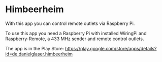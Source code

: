 # Himbeerheim

With this app you can control remote outlets via Raspberry Pi.

To use this app you need a Raspberry Pi with installed WiringPi and Raspberry-Remote, a 433 MHz sender and remote control outlets.

The app is in the Play Store: https://play.google.com/store/apps/details?id=de.danielglaser.himbeerheim
